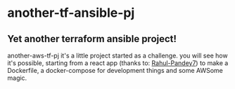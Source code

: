 # another-tf-ansible-pj
## Yet another terraform ansible project!

another-aws-tf-pj it's a little project started as a challenge. 
you will see how it's possible, starting from a react app (thanks to: [Rahul-Pandey7](https://github.com/Rahul-Pandey7/react-image-compressor)) to make a Dockerfile, a docker-compose for development things and some AWSome magic.